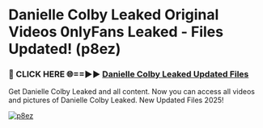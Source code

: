 # Danielle Colby Leaked Original Videos 0nlyFans Leaked - Files Updated! (p8ez)

<h3>🔴 CLICK HERE 🌐==►► <a href="https://tinyurl.com/2wckxsce" rel="nofollow">Danielle Colby Leaked Updated Files</a></h3>

Get Danielle Colby Leaked and all content. Now you can access all videos and pictures of Danielle Colby Leaked. New Updated Files 2025!

[![p8ez](https://i.imgur.com/AFduVYN.gif)](https://tinyurl.com/2wckxsce)
